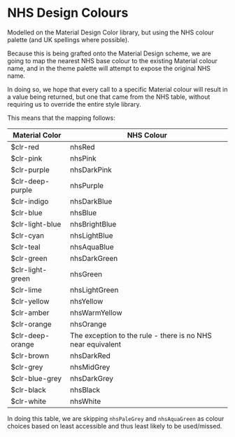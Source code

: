 # NHS Design Colours

Modelled on the Material Design Color library, but using the NHS colour palette
(and UK spellings where possible).

Because this is being grafted onto the Material Design scheme, we are going to
map the nearest NHS base colour to the existing Material colour name, and in the
theme palette will attempt to expose the original NHS name.

In doing so, we hope that every call to a specific Material colour will result
in a value being returned, but one that came from the NHS table, without
requiring us to override the entire style library.

This means that the mapping follows:

| Material Color   | NHS Colour                                                  |
| ---------------- | ----------------------------------------------------------- |
| $clr-red         | nhsRed                                                      |
| $clr-pink        | nhsPink                                                     |
| $clr-purple      | nhsDarkPink                                                 |
| $clr-deep-purple | nhsPurple                                                   |
| $clr-indigo      | nhsDarkBlue                                                 |
| $clr-blue        | nhsBlue                                                     |
| $clr-light-blue  | nhsBrightBlue                                               |
| $clr-cyan        | nhsLightBlue                                                |
| $clr-teal        | nhsAquaBlue                                                 |
| $clr-green       | nhsDarkGreen                                                |
| $clr-light-green | nhsGreen                                                    |
| $clr-lime        | nhsLightGreen                                               |
| $clr-yellow      | nhsYellow                                                   |
| $clr-amber       | nhsWarmYellow                                               |
| $clr-orange      | nhsOrange                                                   |
| $clr-deep-orange | The exception to the rule - there is no NHS near equivalent |
| $clr-brown       | nhsDarkRed                                                  |
| $clr-grey        | nhsMidGrey                                                  |
| $clr-blue-grey   | nhsDarkGrey                                                 |
| $clr-black       | nhsBlack                                                    |
| $clr-white       | nhsWhite                                                    |

In doing this table, we are skipping `nhsPaleGrey` and `nhsAquaGreen` as colour
choices based on least accessible and thus least likely to be used/missed.
